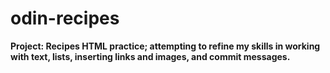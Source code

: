 # odin-recipes
**Project: Recipes
HTML practice; attempting to refine my skills in working with text, lists, inserting links and images, and commit messages.** 